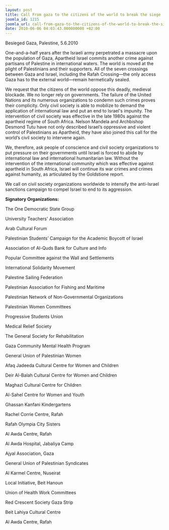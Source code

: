 ```yaml
---
layout: post
title: Call From gaza to the citizens of the world to break the siege
joomla_id: 1215
joomla_url: call-from-gaza-to-the-citizens-of-the-world-to-break-the-siege
date: 2010-06-06 04:03:43.000000000 +02:00
---
```

<p>Besieged Gaza, Palestine, 5.6.2010</p>
<p>One-and-a-half years after the Israeli army perpetrated a massacre upon the population of Gaza, Apartheid Israel commits another crime against partisans of Palestine in international waters. The world is moved at the plight of Palestinians and their supporters. All of the seven crossings between Gaza and Israel, including the Rafah Crossing—the only access Gaza has to the external world—remain hermetically sealed.</p>
<p>We request that the citizens of the world oppose this deadly, medieval blockade. We no longer rely on governments. The failure of the United Nations and its numerous organizations to condemn such crimes proves their complicity. Only civil society is able to mobilize to demand the application of international law and put an end to Israel's impunity. The intervention of civil society was effective in the late 1980s against the apartheid regime of South Africa. Nelson Mandela and Archbishop Desmond Tutu have not only described Israel’s oppressive and violent control of Palestinians as Apartheid, they have also joined this call for the world’s civil society to intervene again.</p>
<p>We, therefore, ask people of conscience and civil society organizations to put pressure on their governments until Israel is forced to abide by international law and international humanitarian law. Without the intervention of the international community which was effective against apartheid in South Africa, Israel will continue its war crimes and crimes against humanity, as articulated by the Goldstione report.</p>
<p>We call on civil society organizations worldwide to intensify the anti-Israel sanctions campaign to compel Israel to end to its aggression.</p>
<p><strong>Signatory Organizations:</strong></p>
<p>The One Democratic State Group</p>
<p>University Teachers' Association</p>
<p>Arab Cultural Forum</p>
<p>Palestinian Students’ Campaign for the Academic Boycott of Israel</p>
<p>Association of Al-Quds Bank for Culture and Info</p>
<p>Popular Committee against the Wall and Settlements</p>
<p>International Solidarity Movement</p>
<p>Palestine Sailing Federation</p>
<p>Palestinian Association for Fishing and Maritime</p>
<p>Palestinian Network of Non-Governmental Organizations</p>
<p>Palestinian Women Committees</p>
<p>Progressive Students Union</p>
<p>Medical Relief Society</p>
<p>The General Society for Rehabilitation</p>
<p>Gaza Community Mental Health Program</p>
<p>General Union of Palestinian Women</p>
<p>Afaq Jadeeda Cultural Centre for Women and Children</p>
<p>Deir Al-Balah Cultural Centre for Women and Children</p>
<p>Maghazi Cultural Centre for Children</p>
<p>Al-Sahel Centre for Women and Youth</p>
<p>Ghassan Kanfani Kindergartens</p>
<p>Rachel Corrie Centre, Rafah</p>
<p>Rafah Olympia City Sisters</p>
<p>Al Awda Centre, Rafah</p>
<p>Al Awda Hospital, Jabaliya Camp</p>
<p>Ajyal Association, Gaza</p>
<p>General Union of Palestinian Syndicates</p>
<p>Al Karmel Centre, Nuseirat</p>
<p>Local Initiative, Beit Hanoun</p>
<p>Union of Health Work Committees</p>
<p>Red Crescent Society Gaza Strip</p>
<p>Beit Lahiya Cultural Centre</p>
<p>Al Awda Centre, Rafah</p>
<p> </p>
<p> </p>
